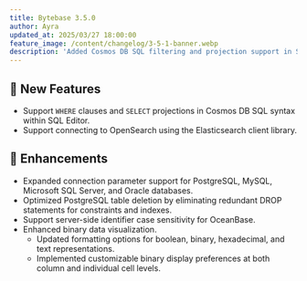 ```yaml
---
title: Bytebase 3.5.0
author: Ayra
updated_at: 2025/03/27 18:00:00
feature_image: /content/changelog/3-5-1-banner.webp
description: 'Added Cosmos DB SQL filtering and projection support in SQL Editor'
---
```


## 🚀 New Features

- Support `WHERE` clauses and `SELECT` projections in Cosmos DB SQL syntax within SQL Editor.
- Support connecting to OpenSearch using the Elasticsearch client library.

## 🎄 Enhancements

- Expanded connection parameter support for PostgreSQL, MySQL, Microsoft SQL Server, and Oracle databases.
- Optimized PostgreSQL table deletion by eliminating redundant DROP statements for constraints and indexes.
- Support server-side identifier case sensitivity for OceanBase.
- Enhanced binary data visualization.
  - Updated formatting options for boolean, binary, hexadecimal, and text representations.
  - Implemented customizable binary display preferences at both column and individual cell levels.

<IncludeBlock url="/docs/get-started/install/install-upgrade"></IncludeBlock>
